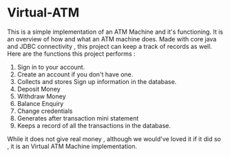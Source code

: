 # Virtual-ATM
This is a simple implementation of an ATM Machine and it's functioning. It is an overview of how and what an ATM machine does. Made with core java and JDBC connectivity , this project can keep a track of records as well.
Here are the functions this project performs :
1. Sign in to your account.
2. Create an account if you don't have one.
3. Collects and stores Sign up information in the database.
4. Deposit Money
5. Withdraw Money
6. Balance Enquiry
7. Change credentials
8. Generates after transaction mini statement
9. Keeps a record of all the transactions in the database.


While it does not give real money , although we would've loved it if it did so , it is an Virtual ATM Machine implementation.
